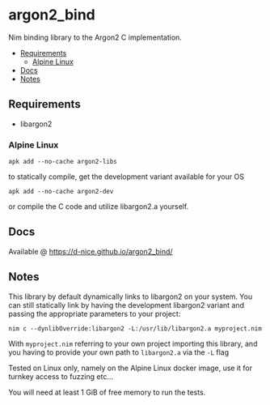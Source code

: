 # argon2_bind

Nim binding library to the Argon2 C implementation.

<!-- vim-markdown-toc GFM -->

* [Requirements](#requirements)
  * [Alpine Linux](#alpine-linux)
* [Docs](#docs)
* [Notes](#notes)

<!-- vim-markdown-toc -->

## Requirements

* libargon2

### Alpine Linux

`apk add --no-cache argon2-libs`

to statically compile, get the development variant available for your OS

`apk add --no-cache argon2-dev`

or compile the C code and utilize libargon2.a yourself.

## Docs

Available @ <https://d-nice.github.io/argon2_bind/>

## Notes

This library by default dynamically links to libargon2 on your system.
You can still statically link by having the development libargon2 variant
and passing the appropriate parameters to your project:

`nim c --dynlibOverride:libargon2 -L:/usr/lib/libargon2.a myproject.nim`

With `myproject.nim` referring to your own project importing this library,
and you having to provide your own path to `libargon2.a` via the `-L` flag

Tested on Linux only, namely on the Alpine Linux docker image, use it
for turnkey access to fuzzing etc...

You will need at least 1 GiB of free memory to run the tests.
